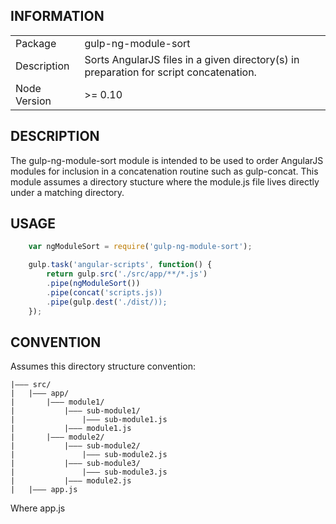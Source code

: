 INFORMATION
-------------------
<table>
<tr>
<td>Package</td><td>gulp-ng-module-sort</td>
</tr>
<tr>
<td>Description</td>
<td>Sorts AngularJS files in a given directory(s) in preparation for script concatenation.</td>
</tr>
<tr>
<td>Node Version</td>
<td>>= 0.10</td>
</tr>
</table>

DESCRIPTION
-------------------
The gulp-ng-module-sort module is intended to be used to order AngularJS modules for inclusion in a concatenation routine such as gulp-concat. This module assumes a directory stucture where the module.js file lives directly under a matching directory.

USAGE
------------------
```js
	var ngModuleSort = require('gulp-ng-module-sort');

	gulp.task('angular-scripts', function() {
		return gulp.src('./src/app/**/*.js')
		.pipe(ngModuleSort())
		.pipe(concat('scripts.js))
		.pipe(gulp.dest('./dist/));
	});

```

CONVENTION
-------------------

Assumes this directory structure convention:

```
|——— src/
|   |——— app/
|       |——— module1/
|           |——— sub-module1/
|               |——— sub-module1.js
|           |——— module1.js
|       |——— module2/
|           |——— sub-module2/
|               |——— sub-module2.js
|           |——— sub-module3/
|               |——— sub-module3.js
|           |——— module2.js
|   |——— app.js
```

Where app.js